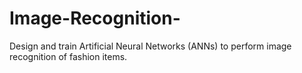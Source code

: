 # Image-Recognition-
Design and train Artificial Neural Networks (ANNs) to perform image recognition of fashion items. 
